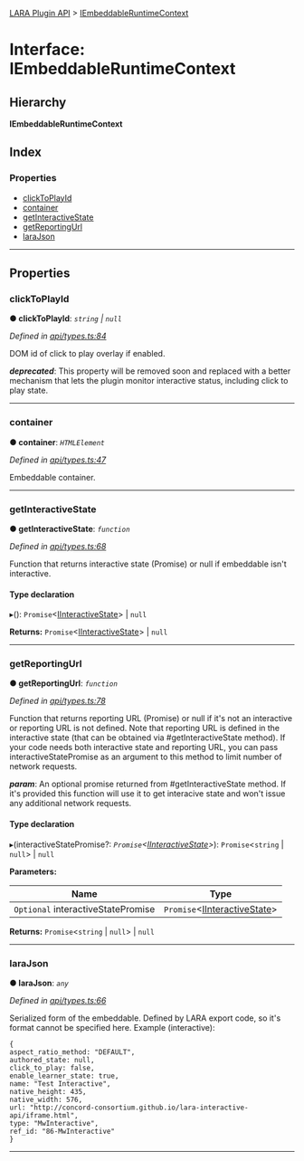[LARA Plugin API](../README.md) > [IEmbeddableRuntimeContext](../interfaces/iembeddableruntimecontext.md)

# Interface: IEmbeddableRuntimeContext

## Hierarchy

**IEmbeddableRuntimeContext**

## Index

### Properties

* [clickToPlayId](iembeddableruntimecontext.md#clicktoplayid)
* [container](iembeddableruntimecontext.md#container)
* [getInteractiveState](iembeddableruntimecontext.md#getinteractivestate)
* [getReportingUrl](iembeddableruntimecontext.md#getreportingurl)
* [laraJson](iembeddableruntimecontext.md#larajson)

---

## Properties

<a id="clicktoplayid"></a>

###  clickToPlayId

**● clickToPlayId**: *`string` \| `null`*

*Defined in [api/types.ts:84](https://github.com/concord-consortium/lara/blob/371383a2/lara-plugin-api/src/api/types.ts#L84)*

DOM id of click to play overlay if enabled.

*__deprecated__*: This property will be removed soon and replaced with a better mechanism that lets the plugin monitor interactive status, including click to play state.

___
<a id="container"></a>

###  container

**● container**: *`HTMLElement`*

*Defined in [api/types.ts:47](https://github.com/concord-consortium/lara/blob/371383a2/lara-plugin-api/src/api/types.ts#L47)*

Embeddable container.

___
<a id="getinteractivestate"></a>

###  getInteractiveState

**● getInteractiveState**: *`function`*

*Defined in [api/types.ts:68](https://github.com/concord-consortium/lara/blob/371383a2/lara-plugin-api/src/api/types.ts#L68)*

Function that returns interactive state (Promise) or null if embeddable isn't interactive.

#### Type declaration
▸(): `Promise`<[IInteractiveState](iinteractivestate.md)> \| `null`

**Returns:** `Promise`<[IInteractiveState](iinteractivestate.md)> \| `null`

___
<a id="getreportingurl"></a>

###  getReportingUrl

**● getReportingUrl**: *`function`*

*Defined in [api/types.ts:78](https://github.com/concord-consortium/lara/blob/371383a2/lara-plugin-api/src/api/types.ts#L78)*

Function that returns reporting URL (Promise) or null if it's not an interactive or reporting URL is not defined. Note that reporting URL is defined in the interactive state (that can be obtained via #getInteractiveState method). If your code needs both interactive state and reporting URL, you can pass interactiveStatePromise as an argument to this method to limit number of network requests.

*__param__*: An optional promise returned from #getInteractiveState method. If it's provided this function will use it to get interacive state and won't issue any additional network requests.

#### Type declaration
▸(interactiveStatePromise?: *`Promise`<[IInteractiveState](iinteractivestate.md)>*): `Promise`<`string` \| `null`> \| `null`

**Parameters:**

| Name | Type |
| ------ | ------ |
| `Optional` interactiveStatePromise | `Promise`<[IInteractiveState](iinteractivestate.md)> |

**Returns:** `Promise`<`string` \| `null`> \| `null`

___
<a id="larajson"></a>

###  laraJson

**● laraJson**: *`any`*

*Defined in [api/types.ts:66](https://github.com/concord-consortium/lara/blob/371383a2/lara-plugin-api/src/api/types.ts#L66)*

Serialized form of the embeddable. Defined by LARA export code, so it's format cannot be specified here. Example (interactive):

```
{
aspect_ratio_method: "DEFAULT",
authored_state: null,
click_to_play: false,
enable_learner_state: true,
name: "Test Interactive",
native_height: 435,
native_width: 576,
url: "http://concord-consortium.github.io/lara-interactive-api/iframe.html",
type: "MwInteractive",
ref_id: "86-MwInteractive"
}
```

___

